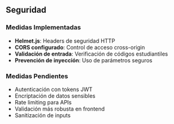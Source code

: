 ## Seguridad

### Medidas Implementadas
- **Helmet.js**: Headers de seguridad HTTP
- **CORS configurado**: Control de acceso cross-origin
- **Validación de entrada**: Verificación de códigos estudiantiles
- **Prevención de inyección**: Uso de parámetros seguros

### Medidas Pendientes
- Autenticación con tokens JWT
- Encriptación de datos sensibles
- Rate limiting para APIs
- Validación más robusta en frontend
- Sanitización de inputs
